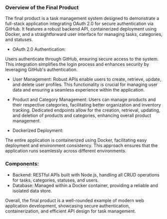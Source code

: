 ### Overview of the Final Product

The final product is a task management system designed to demonstrate a full-stack application integrating OAuth 2.0 for secure authentication via GitHub. It features a robust backend API, containerized deployment using Docker, and a straightforward user interface for managing tasks, categories, and statuses.

* OAuth 2.0 Authentication:

Users authenticate through GitHub, ensuring secure access to the system. This integration simplifies the login process and enhances security by leveraging GitHub's authentication.

* User Management:
Robust APIs enable users to create, retrieve, update, and delete user profiles. This functionality is crucial for managing user data and ensuring a seamless experience within the application.

* Product and Category Management:
Users can manage products and their respective categories, facilitating better organization and inventory tracking. Dedicated endpoints allow for the creation, retrieval, updating, and deletion of products and categories, enhancing overall product management.


* Dockerized Deployment:

The entire application is containerized using Docker, facilitating easy deployment and environment consistency. This approach ensures that the application runs seamlessly across different environments.


### Components:
* Backend: RESTful APIs built with Node.js, handling all CRUD operations for tasks, categories, statuses, and users.
* Database: Managed within a Docker container, providing a reliable and isolated data store.

Overall, the final product is a well-rounded example of modern web application development, showcasing secure authentication, containerization, and efficient API design for task management.
